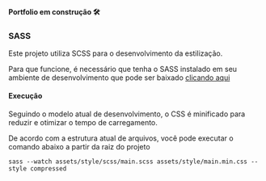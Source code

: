 #### Portfolio em construção 🛠️

### SASS

Este projeto utiliza SCSS para o desenvolvimento da estilização.

Para que funcione, é necessário que tenha o SASS instalado em seu ambiente de desenvolvimento que pode ser baixado [clicando aqui](https://sass-lang.com/)

#### Execução

Seguindo o modelo atual de desenvolvimento, o CSS é minificado para reduzir e otimizar o tempo de carregamento.

De acordo com a estrutura atual de arquivos, você pode executar o comando abaixo a partir da raiz do projeto

```console
sass --watch assets/style/scss/main.scss assets/style/main.min.css --style compressed
```
